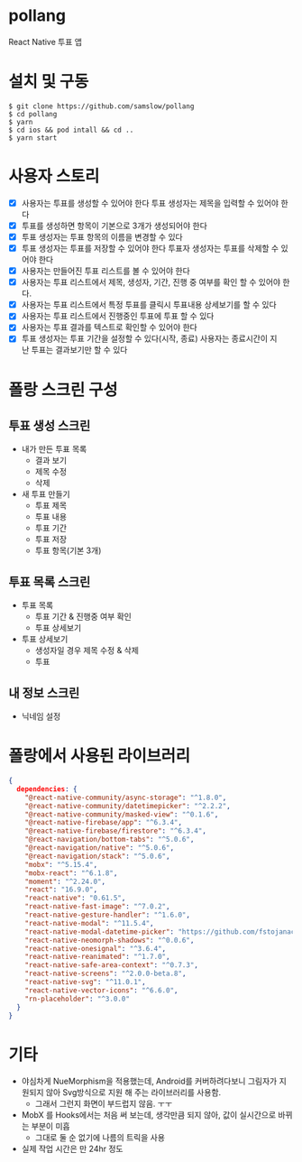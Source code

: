 # pollang
React Native 투표 앱 

# 설치 및 구동
```shell
$ git clone https://github.com/samslow/pollang
$ cd pollang
$ yarn
$ cd ios && pod intall && cd ..
$ yarn start
```

# 사용자 스토리

- [x] 사용자는 투표를 생성할 수 있어야 한다 투표 생성자는 제목을 입력할 수 있어야 한다
- [x] 투표를 생성하면 항목이 기본으로 3개가 생성되어야 한다
- [x] 투표 생성자는 투표 항목의 이름을 변경할 수 있다
- [x] 투표 생성자는 투표를 저장할 수 있어야 한다 투표자 생성자는 투표를 삭제할 수 있어야 한다
- [x] 사용자는 만들어진 투표 리스트를 볼 수 있어야 한다
- [x] 사용자는 투표 리스트에서 제목, 생성자, 기간, 진행 중 여부를 확인 할 수 있어야 한다.
- [x] 사용자는 투표 리스트에서 특정 투표를 클릭시 투표내용 상세보기를 할 수 있다
- [x] 사용자는 투표 리스트에서 진행중인 투표에 투표 할 수 있다
- [x] 사용자는 투표 결과를 텍스트로 확인할 수 있어야 한다
- [x] 투표 생성자는 투표 기간을 설정할 수 있다(시작, 종료) 사용자는 종료시간이 지난 투표는 결과보기만 할 수 있다

# 폴랑 스크린 구성

## 투표 생성 스크린

- 내가 만든 투표 목록
    - 결과 보기
    - 제목 수정
    - 삭제
- 새 투표 만들기
    - 투표 제목
    - 투표 내용
    - 투표 기간
    - 투표 저장
    - 투표 항목(기본 3개)

## 투표 목록 스크린

- 투표 목록
    - 투표 기간 & 진행중 여부 확인
    - 투표 상세보기
- 투표 상세보기
    - 생성자일 경우 제목 수정 & 삭제
    - 투표

## 내 정보 스크린

- 닉네임 설정

# 폴랑에서 사용된 라이브러리
```json
{
  dependencies: {  
    "@react-native-community/async-storage": "^1.8.0",
    "@react-native-community/datetimepicker": "^2.2.2",
    "@react-native-community/masked-view": "^0.1.6",
    "@react-native-firebase/app": "^6.3.4",
    "@react-native-firebase/firestore": "^6.3.4",
    "@react-navigation/bottom-tabs": "^5.0.6",
    "@react-navigation/native": "^5.0.6",
    "@react-navigation/stack": "^5.0.6",
    "mobx": "^5.15.4",
    "mobx-react": "^6.1.8",
    "moment": "^2.24.0",
    "react": "16.9.0",
    "react-native": "0.61.5",
    "react-native-fast-image": "^7.0.2",
    "react-native-gesture-handler": "^1.6.0",
    "react-native-modal": "^11.5.4",
    "react-native-modal-datetime-picker": "https://github.com/fstojanac/react-native-modal-datetime-picker.git",
    "react-native-neomorph-shadows": "^0.0.6",
    "react-native-onesignal": "^3.6.4",
    "react-native-reanimated": "^1.7.0",
    "react-native-safe-area-context": "^0.7.3",
    "react-native-screens": "^2.0.0-beta.8",
    "react-native-svg": "^11.0.1",
    "react-native-vector-icons": "^6.6.0",
    "rn-placeholder": "^3.0.0"
  }
}
```

# 기타

- 야심차게 NueMorphism을 적용했는데, Android를 커버하려다보니 그림자가 지원되지 않아 Svg방식으로 지원 해 주는 라이브러리를 사용함.
  - 그래서 그런지 화면이 부드럽지 않음. ㅜㅜ
- MobX 를 Hooks에서는 처음 써 보는데, 생각만큼 되지 않아, 값이 실시간으로 바뀌는 부분이 미흡
  - 그대로 둘 순 없기에 나름의 트릭을 사용
- 실제 작업 시간은 만 24hr 정도
